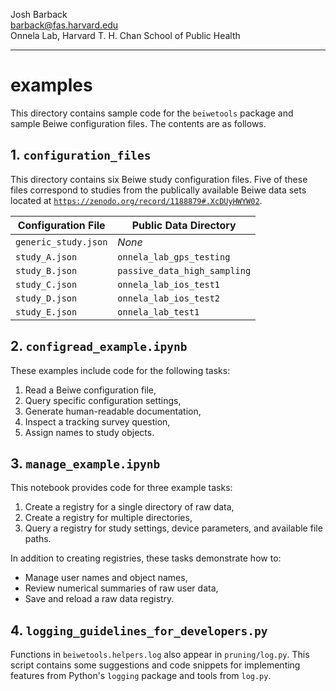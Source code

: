 Josh Barback  
barback@fas.harvard.edu  
Onnela Lab, Harvard T. H. Chan School of Public Health

___
examples
===

This directory contains sample code for the `beiwetools` package and sample Beiwe configuration files.  The contents are as follows.

## 1. `configuration_files`

This directory contains six Beiwe study configuration files.  Five of these files correspond to studies from the publically available Beiwe data sets located at [`https://zenodo.org/record/1188879#.XcDUyHWYW02`](https://zenodo.org/record/1188879#.XcDUyHWYW02).


| **Configuration File** | **Public Data Directory** |
| -------------------- | ----------------------- | 
| `generic_study.json`| *None* |
| `study_A.json` | `onnela_lab_gps_testing` |
| `study_B.json` | `passive_data_high_sampling` |
| `study_C.json` | `onnela_lab_ios_test1` |
| `study_D.json` | `onnela_lab_ios_test2` |
| `study_E.json` | `onnela_lab_test1` |


## 2. `configread_example.ipynb`
These examples include code for the following tasks:

1. Read a Beiwe configuration file,
2. Query specific configuration settings,
3. Generate human-readable documentation,
4. Inspect a tracking survey question,
5. Assign names to study objects.

## 3. `manage_example.ipynb`
This notebook provides code for three example tasks:

1. Create a registry for a single directory of raw data,
2. Create a registry for multiple directories,
3. Query a registry for study settings, device parameters, and available file paths.

In addition to creating registries, these tasks demonstrate how to:  

* Manage user names and object names,
* Review numerical summaries of raw user data,
* Save and reload a raw data registry.

## 4. `logging_guidelines_for_developers.py`
Functions in `beiwetools.helpers.log` also appear in `pruning/log.py`. This script contains some suggestions and code snippets for implementing features from Python's `logging` package and tools from `log.py`.
